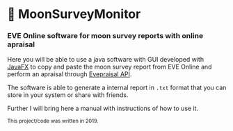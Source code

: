 # 🌚 MoonSurveyMonitor
### EVE Online software for moon survey reports with online apraisal

Here you will be able to use a java software with GUI developed with [JavaFX](https://openjfx.io/) to copy and paste the moon survey report from EVE Online and perform an apraisal through [Evepraisal API](https://evepraisal.com/api-docs).

The software is able to generate a internal report in `.txt` format that you can store in your system or share with friends.

Further I will bring here a manual with instructions of how to use it.

<sub>This project/code was written in 2019.</sub>
